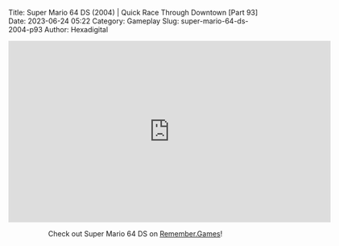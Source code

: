 Title: Super Mario 64 DS (2004) | Quick Race Through Downtown [Part 93]
Date: 2023-06-24 05:22
Category: Gameplay
Slug: super-mario-64-ds-2004-p93
Author: Hexadigital

<center><iframe src="https://www.youtube.com/embed/KaihjG8GHLc?feature=oembed" allow="accelerometer; autoplay; encrypted-media; gyroscope; picture-in-picture" width="640" height="360" frameborder="0"></iframe>

Check out Super Mario 64 DS on [Remember.Games](https://remember.games/game/2250/super-mario-64-ds/)!</center>